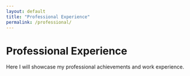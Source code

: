 ```yaml
---
layout: default
title: "Professional Experience"
permalink: /professional/
---
```


# Professional Experience

Here I will showcase my professional achievements and work experience.
